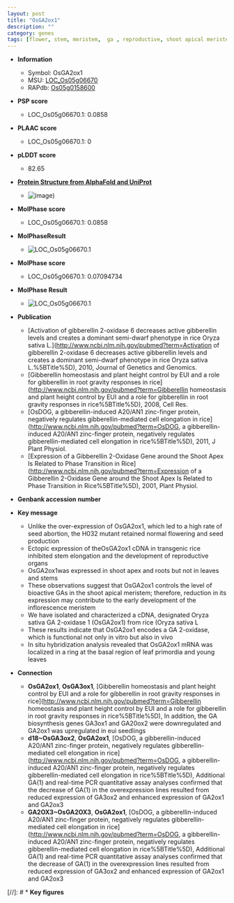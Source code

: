 ```yaml
---
layout: post
title: "OsGA2ox1"
description: ""
category: genes
tags: [flower, stem, meristem,  ga , reproductive, shoot apical meristem, leaf, shoot, root, seed, inflorescence]
---
```


* **Information**  
    + Symbol: OsGA2ox1  
    + MSU: [LOC_Os05g06670](http://rice.plantbiology.msu.edu/cgi-bin/ORF_infopage.cgi?orf=LOC_Os05g06670)  
    + RAPdb: [Os05g0158600](http://rapdb.dna.affrc.go.jp/viewer/gbrowse_details/irgsp1?name=Os05g0158600)  

* **PSP score**  
    + LOC_Os05g06670.1: 0.0858 

* **PLAAC score**  
    + LOC_Os05g06670.1: 0 

* **pLDDT score**
    + 82.65

* **[Protein Structure from AlphaFold and UniProt](https://www.uniprot.org/uniprotkb/Q5W726/entry#structure)**
    + ![image](https://ricepsp.github.io/images/Q5/AF-Q5W726-F1.png))

* **MolPhase score**
    + LOC_Os05g06670.1: 0.0858

* **MolPhaseResult**
    + ![LOC_Os05g06670.1](https://ricepsp.github.io/pictures/LOC_Os05g/LOC_Os05g06670.1.png)

* **MolPhase score**
    + LOC_Os05g06670.1: 0.07094734

* **MolPhase Result**
    + ![LOC_Os05g06670.1](https://304243504.github.io/Pictures/LOC_Os05g/LOC_Os05g06670.1.png)

* **Publication**  
    + [Activation of gibberellin 2-oxidase 6 decreases active gibberellin levels and creates a dominant semi-dwarf phenotype in rice Oryza sativa L.](http://www.ncbi.nlm.nih.gov/pubmed?term=Activation of gibberellin 2-oxidase 6 decreases active gibberellin levels and creates a dominant semi-dwarf phenotype in rice Oryza sativa L.%5BTitle%5D), 2010, Journal of Genetics and Genomics.
    + [Gibberellin homeostasis and plant height control by EUI and a role for gibberellin in root gravity responses in rice](http://www.ncbi.nlm.nih.gov/pubmed?term=Gibberellin homeostasis and plant height control by EUI and a role for gibberellin in root gravity responses in rice%5BTitle%5D), 2008, Cell Res.
    + [OsDOG, a gibberellin-induced A20/AN1 zinc-finger protein, negatively regulates gibberellin-mediated cell elongation in rice](http://www.ncbi.nlm.nih.gov/pubmed?term=OsDOG, a gibberellin-induced A20/AN1 zinc-finger protein, negatively regulates gibberellin-mediated cell elongation in rice%5BTitle%5D), 2011, J Plant Physiol.
    + [Expression of a Gibberellin 2-Oxidase Gene around the Shoot Apex Is Related to Phase Transition in Rice](http://www.ncbi.nlm.nih.gov/pubmed?term=Expression of a Gibberellin 2-Oxidase Gene around the Shoot Apex Is Related to Phase Transition in Rice%5BTitle%5D), 2001, Plant Physiol.

* **Genbank accession number**  

* **Key message**  
    + Unlike the over-expression of OsGA2ox1, which led to a high rate of seed abortion, the H032 mutant retained normal flowering and seed production
    + Ectopic expression of theOsGA2ox1 cDNA in transgenic rice inhibited stem elongation and the development of reproductive organs
    + OsGA2ox1was expressed in shoot apex and roots but not in leaves and stems
    + These observations suggest that OsGA2ox1 controls the level of bioactive GAs in the shoot apical meristem; therefore, reduction in its expression may contribute to the early development of the inflorescence meristem
    + We have isolated and characterized a cDNA, designated Oryza sativa GA 2-oxidase 1 (OsGA2ox1) from rice (Oryza sativa L
    + These results indicate that OsGA2ox1 encodes a GA 2-oxidase, which is functional not only in vitro but also in vivo
    + In situ hybridization analysis revealed that OsGA2ox1 mRNA was localized in a ring at the basal region of leaf primordia and young leaves

* **Connection**  
    + __OsGA2ox1__, __OsGA3ox1__, [Gibberellin homeostasis and plant height control by EUI and a role for gibberellin in root gravity responses in rice](http://www.ncbi.nlm.nih.gov/pubmed?term=Gibberellin homeostasis and plant height control by EUI and a role for gibberellin in root gravity responses in rice%5BTitle%5D), In addition, the GA biosynthesis genes GA3ox1 and GA20ox2 were downregulated and GA2ox1 was upregulated in eui seedlings
    + __d18~OsGA3ox2__, __OsGA2ox1__, [OsDOG, a gibberellin-induced A20/AN1 zinc-finger protein, negatively regulates gibberellin-mediated cell elongation in rice](http://www.ncbi.nlm.nih.gov/pubmed?term=OsDOG, a gibberellin-induced A20/AN1 zinc-finger protein, negatively regulates gibberellin-mediated cell elongation in rice%5BTitle%5D), Additional GA(1) and real-time PCR quantitative assay analyses confirmed that the decrease of GA(1) in the overexpression lines resulted from reduced expression of GA3ox2 and enhanced expression of GA2ox1 and GA2ox3
    + __GA2OX3~OsGA2OX3__, __OsGA2ox1__, [OsDOG, a gibberellin-induced A20/AN1 zinc-finger protein, negatively regulates gibberellin-mediated cell elongation in rice](http://www.ncbi.nlm.nih.gov/pubmed?term=OsDOG, a gibberellin-induced A20/AN1 zinc-finger protein, negatively regulates gibberellin-mediated cell elongation in rice%5BTitle%5D), Additional GA(1) and real-time PCR quantitative assay analyses confirmed that the decrease of GA(1) in the overexpression lines resulted from reduced expression of GA3ox2 and enhanced expression of GA2ox1 and GA2ox3

[//]: # * **Key figures**  


